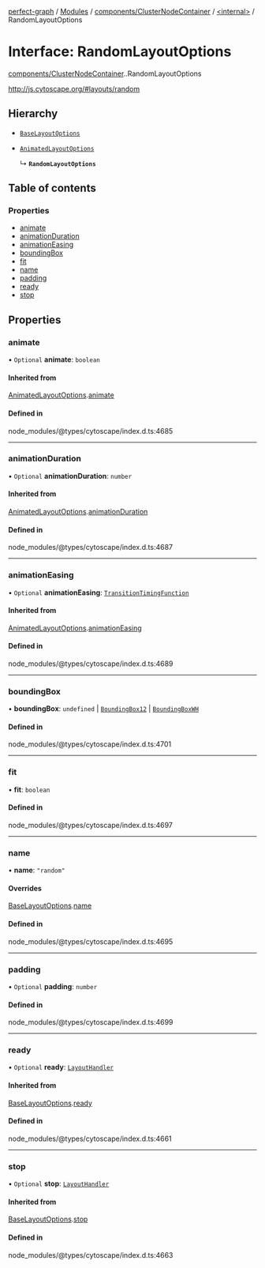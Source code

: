 [perfect-graph](../README.md) / [Modules](../modules.md) / [components/ClusterNodeContainer](../modules/components_ClusterNodeContainer.md) / [<internal\>](../modules/components_ClusterNodeContainer._internal_.md) / RandomLayoutOptions

# Interface: RandomLayoutOptions

[components/ClusterNodeContainer](../modules/components_ClusterNodeContainer.md).[<internal>](../modules/components_ClusterNodeContainer._internal_.md).RandomLayoutOptions

http://js.cytoscape.org/#layouts/random

## Hierarchy

- [`BaseLayoutOptions`](components_ClusterNodeContainer._internal_.BaseLayoutOptions.md)

- [`AnimatedLayoutOptions`](components_ClusterNodeContainer._internal_.AnimatedLayoutOptions.md)

  ↳ **`RandomLayoutOptions`**

## Table of contents

### Properties

- [animate](components_ClusterNodeContainer._internal_.RandomLayoutOptions.md#animate)
- [animationDuration](components_ClusterNodeContainer._internal_.RandomLayoutOptions.md#animationduration)
- [animationEasing](components_ClusterNodeContainer._internal_.RandomLayoutOptions.md#animationeasing)
- [boundingBox](components_ClusterNodeContainer._internal_.RandomLayoutOptions.md#boundingbox)
- [fit](components_ClusterNodeContainer._internal_.RandomLayoutOptions.md#fit)
- [name](components_ClusterNodeContainer._internal_.RandomLayoutOptions.md#name)
- [padding](components_ClusterNodeContainer._internal_.RandomLayoutOptions.md#padding)
- [ready](components_ClusterNodeContainer._internal_.RandomLayoutOptions.md#ready)
- [stop](components_ClusterNodeContainer._internal_.RandomLayoutOptions.md#stop)

## Properties

### animate

• `Optional` **animate**: `boolean`

#### Inherited from

[AnimatedLayoutOptions](components_ClusterNodeContainer._internal_.AnimatedLayoutOptions.md).[animate](components_ClusterNodeContainer._internal_.AnimatedLayoutOptions.md#animate)

#### Defined in

node_modules/@types/cytoscape/index.d.ts:4685

___

### animationDuration

• `Optional` **animationDuration**: `number`

#### Inherited from

[AnimatedLayoutOptions](components_ClusterNodeContainer._internal_.AnimatedLayoutOptions.md).[animationDuration](components_ClusterNodeContainer._internal_.AnimatedLayoutOptions.md#animationduration)

#### Defined in

node_modules/@types/cytoscape/index.d.ts:4687

___

### animationEasing

• `Optional` **animationEasing**: [`TransitionTimingFunction`](../modules/components_ClusterNodeContainer._internal_.md#transitiontimingfunction)

#### Inherited from

[AnimatedLayoutOptions](components_ClusterNodeContainer._internal_.AnimatedLayoutOptions.md).[animationEasing](components_ClusterNodeContainer._internal_.AnimatedLayoutOptions.md#animationeasing)

#### Defined in

node_modules/@types/cytoscape/index.d.ts:4689

___

### boundingBox

• **boundingBox**: `undefined` \| [`BoundingBox12`](components_ClusterNodeContainer._internal_.BoundingBox12.md) \| [`BoundingBoxWH`](components_ClusterNodeContainer._internal_.BoundingBoxWH.md)

#### Defined in

node_modules/@types/cytoscape/index.d.ts:4701

___

### fit

• **fit**: `boolean`

#### Defined in

node_modules/@types/cytoscape/index.d.ts:4697

___

### name

• **name**: ``"random"``

#### Overrides

[BaseLayoutOptions](components_ClusterNodeContainer._internal_.BaseLayoutOptions.md).[name](components_ClusterNodeContainer._internal_.BaseLayoutOptions.md#name)

#### Defined in

node_modules/@types/cytoscape/index.d.ts:4695

___

### padding

• `Optional` **padding**: `number`

#### Defined in

node_modules/@types/cytoscape/index.d.ts:4699

___

### ready

• `Optional` **ready**: [`LayoutHandler`](../modules/components_ClusterNodeContainer._internal_.md#layouthandler)

#### Inherited from

[BaseLayoutOptions](components_ClusterNodeContainer._internal_.BaseLayoutOptions.md).[ready](components_ClusterNodeContainer._internal_.BaseLayoutOptions.md#ready)

#### Defined in

node_modules/@types/cytoscape/index.d.ts:4661

___

### stop

• `Optional` **stop**: [`LayoutHandler`](../modules/components_ClusterNodeContainer._internal_.md#layouthandler)

#### Inherited from

[BaseLayoutOptions](components_ClusterNodeContainer._internal_.BaseLayoutOptions.md).[stop](components_ClusterNodeContainer._internal_.BaseLayoutOptions.md#stop)

#### Defined in

node_modules/@types/cytoscape/index.d.ts:4663
